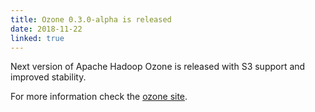 ```yaml
---
title: Ozone 0.3.0-alpha is released
date: 2018-11-22
linked: true
---
```

<!---
  Licensed under the Apache License, Version 2.0 (the "License");
  you may not use this file except in compliance with the License.
  You may obtain a copy of the License at

   http://www.apache.org/licenses/LICENSE-2.0

  Unless required by applicable law or agreed to in writing, software
  distributed under the License is distributed on an "AS IS" BASIS,
  WITHOUT WARRANTIES OR CONDITIONS OF ANY KIND, either express or implied.
  See the License for the specific language governing permissions and
  limitations under the License. See accompanying LICENSE file.
-->

Next version of Apache Hadoop Ozone is released with S3 support and improved stability.

For more information check the [ozone site](https://hadoop.apache.org/ozone/release/0.3.0-alpha/).

